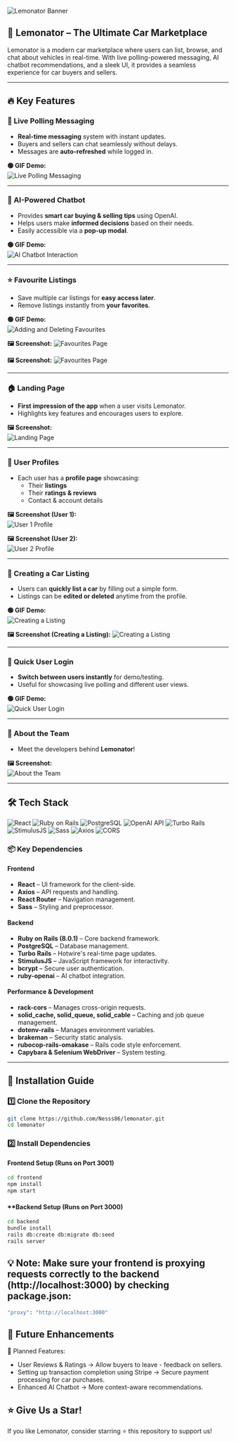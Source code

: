 ![Lemonator Banner](assets/banner1.png)

## 🚗 Lemonator – The Ultimate Car Marketplace

Lemonator is a modern car marketplace where users can list, browse, and chat about vehicles in real-time. With live polling-powered messaging, AI chatbot recommendations, and a sleek UI, it provides a seamless experience for car buyers and sellers.

---

## 🔥 Key Features

### 📩 Live Polling Messaging
- **Real-time messaging** system with instant updates.
- Buyers and sellers can chat seamlessly without delays.
- Messages are **auto-refreshed** while logged in.

**🟢 GIF Demo:**  
![Live Polling Messaging](assets/live_polling.gif)

---

### 🤖 AI-Powered Chatbot
- Provides **smart car buying & selling tips** using OpenAI.
- Helps users make **informed decisions** based on their needs.
- Easily accessible via a **pop-up modal**.

**🟢 GIF Demo:**  
![AI Chatbot Interaction](assets/ai_chatbot.gif)

---

### ⭐ Favourite Listings
- Save multiple car listings for **easy access later**.
- Remove listings instantly from **your favorites**.

**🟢 GIF Demo:**  
![Adding and Deleting Favourites](assets/favourites.gif)

**🖼 Screenshot:** 
![Favourites Page](assets/favourites.png)

**🖼 Screenshot:** 
![Favourites Page](assets/favourites1.png)


---

### 🏠 Landing Page
- **First impression of the app** when a user visits Lemonator.
- Highlights key features and encourages users to explore.

**🖼 Screenshot:**  
![Landing Page](assets/landing_page.png)

---

### 👤 User Profiles
- Each user has a **profile page** showcasing:
  - Their **listings**
  - Their **ratings & reviews**
  - Contact & account details

**🖼 Screenshot (User 1):**  
![User 1 Profile](assets/user1.png)

**🖼 Screenshot (User 2):**  
![User 2 Profile](assets/user2.png)

---

### 🔧 Creating a Car Listing
- Users can **quickly list a car** by filling out a simple form.
- Listings can be **edited or deleted** anytime from the profile.

**🟢 GIF Demo:**  
![Creating a Listing](assets/create_listing.gif)

**🖼 Screenshot (Creating a Listing):**
![Creating a Listing](assets/create_listing.png)

---

### 🔑 Quick User Login
- **Switch between users instantly** for demo/testing.
- Useful for showcasing live polling and different user views.

**🟢 GIF Demo:**  
![Quick User Login](assets/quick_login.gif)

---

### 🤝 About the Team
- Meet the developers behind **Lemonator**!

**🖼 Screenshot:**  
![About the Team](assets/about_team.png)

---

## 🛠 Tech Stack

![React](https://img.shields.io/badge/React-%2361DAFB.svg?style=for-the-badge&logo=react&logoColor=white)
![Ruby on Rails](https://img.shields.io/badge/Ruby%20on%20Rails-%23CC0000.svg?style=for-the-badge&logo=rubyonrails&logoColor=white)
![PostgreSQL](https://img.shields.io/badge/PostgreSQL-%23336791.svg?style=for-the-badge&logo=postgresql&logoColor=white)
![OpenAI API](https://img.shields.io/badge/OpenAI-412991.svg?style=for-the-badge&logo=openai&logoColor=white)
![Turbo Rails](https://img.shields.io/badge/Turbo%20Rails-%23E34F26.svg?style=for-the-badge&logo=ruby-on-rails&logoColor=white)
![StimulusJS](https://img.shields.io/badge/StimulusJS-%23008CBA.svg?style=for-the-badge&logo=javascript&logoColor=white)
![Sass](https://img.shields.io/badge/Sass-%23CC6699.svg?style=for-the-badge&logo=sass&logoColor=white)
![Axios](https://img.shields.io/badge/Axios-671ddf.svg?style=for-the-badge&logo=axios&logoColor=white)
![CORS](https://img.shields.io/badge/CORS-%23FF5733.svg?style=for-the-badge&logo=ruby&logoColor=white)

### 📦 Key Dependencies

#### **Frontend**
- **React** – UI framework for the client-side.
- **Axios** – API requests and handling.
- **React Router** – Navigation management.
- **Sass** – Styling and preprocessor.

#### **Backend**
- **Ruby on Rails (8.0.1)** – Core backend framework.
- **PostgreSQL** – Database management.
- **Turbo Rails** – Hotwire's real-time page updates.
- **StimulusJS** – JavaScript framework for interactivity.
- **bcrypt** – Secure user authentication.
- **ruby-openai** – AI chatbot integration.

#### **Performance & Development**
- **rack-cors** – Manages cross-origin requests.
- **solid_cache, solid_queue, solid_cable** – Caching and job queue management.
- **dotenv-rails** – Manages environment variables.
- **brakeman** – Security static analysis.
- **rubocop-rails-omakase** – Rails code style enforcement.
- **Capybara & Selenium WebDriver** – System testing.

---

## 🚀 Installation Guide

### 1️⃣ Clone the Repository
```sh
git clone https://github.com/Nesss86/lemonator.git
cd lemonator
```

### 2️⃣ Install Dependencies

#### **Frontend Setup (Runs on Port 3001)**
```sh
cd frontend
npm install
npm start
```

#### **Backend Setup (Runs on Port 3000)
```sh
cd backend
bundle install
rails db:create db:migrate db:seed
rails server
```

## 💡 Note: Make sure your frontend is proxying requests correctly to the backend (http://localhost:3000) by checking package.json:

```sh
"proxy": "http://localhost:3000"
```

## 🔮 Future Enhancements
🚀 Planned Features:

- User Reviews & Ratings → Allow buyers to leave - feedback on sellers.
- Setting up transaction completion using Stripe → Secure payment processing for car purchases.
- Enhanced AI Chatbot → More context-aware recommendations.


## ⭐ Give Us a Star!
If you like Lemonator, consider starring ⭐ this repository to support us!

